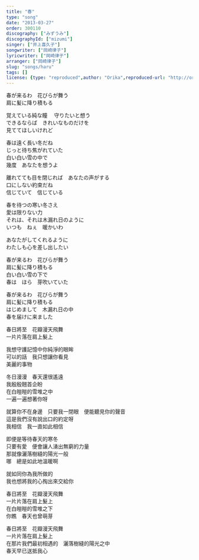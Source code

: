 ```yaml
---
title: "春"
type: "song"
date: "2013-03-27"
order: 300110
discography: ["みずうみ"]
discographyId: ["mizumi"]
singer: ["井上喜久子"]
songwriter: ["岡崎律子"]
lyricwriter: ["岡崎律子"]
arranger: ["岡崎律子"]
slug: "songs/haru"
tags: []
license: {type: "reproduced",author: "Orika",reproduced-url: "http://orikamushi.myweb.hinet.net",reproduced-website: "織歌蟲"}
---
```


春が来るわ　花びらが舞う   
肩に髪に降り積もる   
  
覚えている純な瞳　 守りたいと想う   
できるならば　きれいなものだけを   
見ててほしいけれど   
  
春は遠く長い冬だね   
じっと待ち焦がれていた   
白い白い雪の中で   
幾度　あなたを想うよ   
  
離れてても目を閉じれば　あなたの声がする   
口にしない約束だね   
信じていて　信じている   
  
春を待つの寒い冬さえ   
愛は限りない力   
それは、それは木漏れ日のように   
いつも　ねぇ　暖かいわ   
  
あなたがしてくれるように   
わたしも心を差し出したい   
  
春が来るわ　花びらが舞う   
肩に髪に降り積もる   
白い白い雪の下で   
春は　ほら　芽吹いていた  
  
春が来るわ　花びらが舞う   
肩に髪に降り積もる   
はじめまして　木漏れ日の中   
春を届けに来ました   
  
春日將至　花瓣漫天飛舞  
一片片落在肩上髮上  
  
我想守護記憶中你純淨的眼眸  
可以的話　我只想讓你看見  
美麗的事物  
  
冬日漫漫　春天還很遙遠  
我殷殷翹首企盼  
在白皚皚的雪堆之中  
一遍一遍想著你呀  
  
就算你不在身邊　只要我一閉眼　便能聽見你的聲音  
這是我們沒有說出口的約定呀  
我相信　我一直如此相信  
  
即便是等待春天的寒冬  
只要有愛　便會讓人湧出無窮的力量  
那就像灑落樹縫的陽光一般  
哪　總是如此地溫暖啊  
  
就如同你為我所做的  
我也想將我的心掏出來交給你  
  
春日將至　花瓣漫天飛舞  
一片片落在肩上髮上  
在白皚皚的雪堆之下  
你瞧　春天也曾萌芽  
  
春日將至　花瓣漫天飛舞  
一片片落在肩上髮上  
在那片我們最初相遇的　灑落樹縫的陽光之中  
春天早已送抵我心
